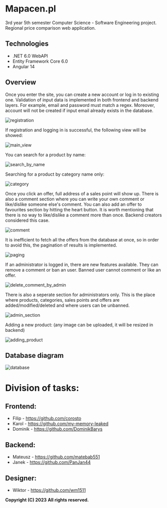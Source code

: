 # Mapacen.pl
3rd year 5th semester Computer Science - Software Engineering project.
Regional price comparison web application.

## Technologies
* .NET 6.0 WebAPI
* Entity Framework Core 6.0
* Angular 14

## Overview
Once you enter the site, you can create a new account or log in to existing one.
Validation of input data is implemented in both frontend and backend layers. For example, email and password must match a regex. Moreover, account will not be created if input email already exists in the database.

![registration](https://i.postimg.cc/GmNrhLB0/rejestracja.png)

If registration and logging in is successful, the following view will be showed:

![main_view](https://i.postimg.cc/CKXjNqzv/po-Zalogowaniu.png)

You can search for a product by name:

![search_by_name](https://i.postimg.cc/HxmLdYKY/wyszukiwanie-Po-Nazwie.png)

Searching for a product by category name only:

![category](https://i.postimg.cc/zBc7MG0B/zmiana-Kategorii.png)

Once you click an offer, full address of a sales point will show up. There is also a comment section where you can write your own comment or like/dislike someone else's comment. You can also add an offer to favourites section by hitting the heart button. It is worth mentioning that there is no way to like/dislike a comment more than once. Backend creators considered this case.

![comment](https://i.postimg.cc/yNbwyvmw/komentowanie-ILikowanie.png)

It is inefficient to fetch all the offers from the database at once, so in order to avoid this, the pagination of results is implemented.

![paging](https://i.postimg.cc/gJBB3Dhn/zmiana-Strony.png)

If an administrator is logged in, there are new features available. They can remove a comment or ban an user. Banned user cannot comment or like an offer.

![delete_comment_by_admin](https://i.postimg.cc/vTh7W8kX/admin-Usuwanie-Komentarza-IBlokowanie.png)

There is also a seperate section for administrators only. This is the place where products, categories, sales points and offers are added/modified/deleted and where users can be unbanned.

![admin_section](https://i.postimg.cc/gjzt97PS/panel-Admina-Wybor.png)

Adding a new product: (any image can be uploaded, it will be resized in backend)

![adding_product](https://i.postimg.cc/J0hw30tz/panel-Admina-Dodawanie-Produktu.png)

## Database diagram

![database](https://i.postimg.cc/zGxxW7KK/schemat-Bazy.png)

# Division of tasks:

## Frontend:
- Filip - https://github.com/corosto
- Karol - https://github.com/my-memory-leaked
- Dominik - https://github.com/DominikBarys

## Backend:
- Mateusz - https://github.com/matebab551
- Janek - https://github.com/PanJan44

## Designer:
- Wiktor - https://github.com/wm1511

**Copyright (C) 2023**
**All rights reserved.**
